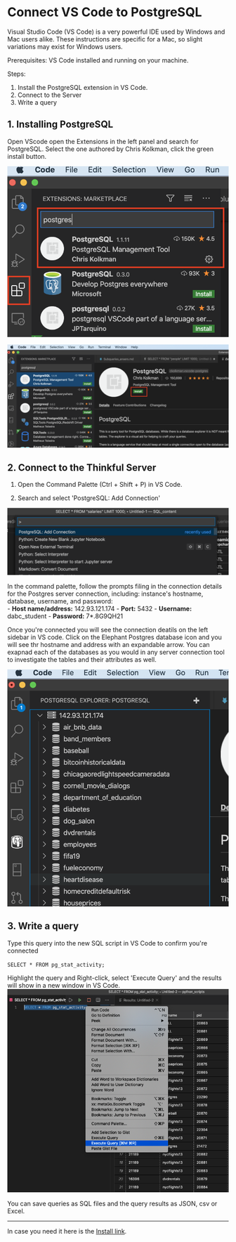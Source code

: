 

# Connect VS Code to PostgreSQL 
Visual Studio Code (VS Code) is a very powerful IDE used by Windows and Mac users alike. These instructions are specific for a Mac, so slight variations may exist for Windows users.

Prerequisites: VS Code installed and running on your machine.

Steps:
1. Install the PostgreSQL extension in VS Code.
2. Connect to the Server
3. Write a query 

## 1. Installing PostgreSQL
Open VScode open the Extensions in the left panel and search for PostgreSQL. Select the one authored by Chris Kolkman, click the green install button.

![](https://raw.githubusercontent.com/AVJdataminer/Formats/master/images/image1a.png)


![enter image description here](https://raw.githubusercontent.com/AVJdataminer/Formats/master/images/image2.png)


## 2. Connect to the Thinkful Server

1) Open the Command Palette (Ctrl + Shift + P) in VS Code.

2) Search and select 'PostgreSQL: Add Connection'

![enter image description here](https://raw.githubusercontent.com/AVJdataminer/Formats/master/images/image3.png)

In the command palette, follow the prompts filing in the connection details for the Postgres server connection, including:  instance's hostname, database, username, and password:  
	-   **Host name/address:**  142.93.121.174
	-   **Port:**  5432
	-   **Username:**  dabc_student
	-   **Password:**  7*.8G9QH21

Once you're connected you will see the connection deatils on the left sidebar in VS code. Click on the Elephant Postgres database icon and you will see thr hostname and address with an expandable arrow. You can exapnad each of the databases as you would in any server connection tool to investigate the tables and their attributes as well.

![enter image description here](https://raw.githubusercontent.com/AVJdataminer/Formats/master/images/image4.png)

## 3. Write a query
Type this query into the new SQL script in VS Code to confirm you're connected 
   
`SELECT * FROM pg_stat_activity;` 

Highlight the query and Right-click, select 'Execute Query' and the results will show in a new window in VS Code.
![execute qry](https://raw.githubusercontent.com/AVJdataminer/Formats/master/images/exe_q1_image.png)

You can save queries as SQL files and the query results as JSON, csv or Excel.

---

In case you need it here is the [Install link]( https://marketplace.visualstudio.com/items?itemName=ms-ossdata.vscode-postgresql).



<!--stackedit_data:
eyJoaXN0b3J5IjpbLTk1Njg0NzMzNCwtMjQ3NDgwOTk1LDE4Mz
IxNzM3NTgsLTk5NDA3NTM0NSwxOTIyODcwNTY3LDE3MzAyMjEw
MjksMTYyNjkyNjMwMywxMTYxNDg3MDksNjA4NDA3NzksLTE5MD
A5Mjk3NDEsMTE3MDc3OTQ5MCwtMTQxMTQ1NTU1OCwyODE0NTc4
MzBdfQ==
-->